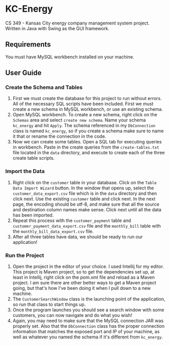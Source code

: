 # KC-Energy

CS 349 - Kansas City energy company management system project. Written in Java with Swing as the GUI framework.

## Requirements

You must have MySQL workbench installed on your machine.

## User Guide

### Create the Schema and Tables

1. First we must create the database for this project to run without errors.
All of the necessary SQL scripts have been included. First we must create a new schema in MySQL workbench, or
use an existing schema.
2. Open MySQL workbench. To create a new schema, right click on the `Schemas` area and select `create new schema`. Name your schema
`kc_energy` and hit `Apply`. The schema referenced in my `DbConnection` class is named `kc_energy`, so if you create a schema
make sure to name it that or rename the connection in the code.
3. Now we can create some tables. Open a SQL tab for executing queries in workbench. Paste in the create queries from
the `create-tables.txt` file located in the `data` directory, and execute to create each of the three create table scripts.

### Import the Data

1. Right click on the `customer` table in your database. Click on the `Table Data Import Wizard` button.
In the window that opens up, select the `customer_data_export.csv` file which is in the `data` directory
and then click next. Use the existing `customer`
table and click next. In the next page, the encoding should be utf-8, and make sure that all the source and destination
column names make sense. Click next until all the data has been imported.
2. Repeat this process with the `customer_payment` table and `customer_payment_data_export.csv` file and the
`monthly_bill` table with the `monthly_bill_data_export.csv` file.
3. After all three tables have data, we should be ready to run our application!

### Run the Project

1. Open the project in the editor of your choice. I used Intellij for my editor. This project is Maven project,
so to get the dependencies set up, at least in Intellij, right click on the pom.xml file and reload as a Maven project.
I am sure there are other better ways to get a Maven project going, but that's how I've been doing it when I pull down
to a new machine.
2. The `CustomerSearchWindow` class is the launching point of the application, so run that class to start things up.
3. Once the program launches you should see a search window with some customers, you can now navigate and do what
you wish!
4. Again, you may need to make sure that the MySQL connection JAR was properly set. Also that the `DbConnection` class
has the proper connection information that matches the exposed port and IP of your machine, as well as whatever you named
the schema if it's different from `kc_energy`.


